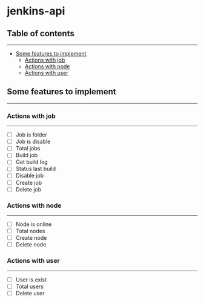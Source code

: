 # jenkins-api

## Table of contents

---

- [Some features to implement](#feature)
  + [Actions with job](#job)
  + [Actions with node](#node)
  + [Actions with user](#user)

## Some features to implement <a id="feature"></a>

---

### Actions with job <a id="job"></a>

---

- [ ] Job is folder
- [ ] Job is disable
- [ ] Total jobs
- [ ] Build job
- [ ] Get build log
- [ ] Status last build
- [ ] Disable job
- [ ] Create job
- [ ] Delete job

### Actions with node <a id="node"></a>

---

- [ ] Node is online
- [ ] Total nodes
- [ ] Create node
- [ ] Delete node

### Actions with user <a id="user"></a>

---

- [ ] User is exist
- [ ] Total users
- [ ] Delete user
